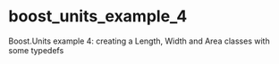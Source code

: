 # boost_units_example_4
Boost.Units example 4: creating a Length, Width and Area classes with some typedefs
